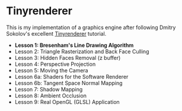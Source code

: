 # Tinyrenderer

This is my implementation of a graphics engine after following Dmitry Sokolov's excellent [Tinyrenderer](https://github.com/ssloy/tinyrenderer) tutorial.

* **Lesson 1:  Bresenham's Line Drawing Algorithm**
* Lesson 2:  Triangle Rasterization and Back Face Culling
* Lesson 3:  Hidden Faces Removal (z buffer)
* Lesson 4:  Perspective Projection
* Lesson 5:  Moving the Camera
* Lesson 6a:  Shaders for the Software Renderer
* Lesson 6b:  Tangent Space Normal Mapping
* Lesson 7:  Shadow Mapping
* Lesson 8:  Ambient Occlusion
* Lesson 9:  Real OpenGL (GLSL) Application
